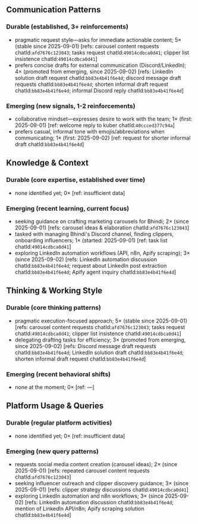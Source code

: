 ## Communication Patterns
### Durable (established, 3+ reinforcements)
- pragmatic request style—asks for immediate actionable content; 5× (stable since 2025-09-01) [refs: carousel content requests chatId:`afd7676c123043`; tasks request chatId:`49014cdbca0d41`; clipper list insistence chatId:`49014cdbca0d41`]
- prefers concise drafts for external communication (Discord/LinkedIn); 4× (promoted from emerging, since 2025-09-02) [refs: LinkedIn solution draft request chatId:`bb83e4b41f6e4d`; discord message draft requests chatId:`bb83e4b41f6e4d`; shorten informal draft request chatId:`bb83e4b41f6e4d`; informal Discord reply chatId:`bb83e4b41f6e4d`]

### Emerging (new signals, 1-2 reinforcements)
- collaborative mindset—expresses desire to work with the team; 1× (first: 2025-09-01) [ref: welcome reply to kuber chatId:`40ccced377c94a`]
- prefers casual, informal tone with emojis/abbreviations when communicating; 1× (first: 2025-09-02) [ref: request for shorter informal draft chatId:`bb83e4b41f6e4d`]

## Knowledge & Context
### Durable (core expertise, established over time)
- none identified yet; 0× [ref: insufficient data]

### Emerging (recent learning, current focus)  
- seeking guidance on crafting marketing carousels for Bhindi; 2× (since 2025-09-01) [refs: carousel ideas & elaboration chatId:`afd7676c123043`]
- tasked with managing Bhindi's Discord channel, finding clippers, onboarding influencers; 1× (started: 2025-09-01) [ref: task list chatId:`49014cdbca0d41`]
- exploring LinkedIn automation workflows (API, n8n, Apify scraping); 3× (since 2025-09-02) [refs: LinkedIn automation discussion chatId:`bb83e4b41f6e4d`; request about LinkedIn post extraction chatId:`bb83e4b41f6e4d`; Apify agent inquiry chatId:`bb83e4b41f6e4d`]

## Thinking & Working Style
### Durable (core thinking patterns)
- pragmatic execution-focused approach; 5× (stable since 2025-09-01) [refs: carousel content requests chatId:`afd7676c123043`; tasks request chatId:`49014cdbca0d41`; clipper list insistence chatId:`49014cdbca0d41`]
- delegating drafting tasks for efficiency; 3× (promoted from emerging, since 2025-09-02) [refs: Discord message draft requests chatId:`bb83e4b41f6e4d`; LinkedIn solution draft chatId:`bb83e4b41f6e4d`; shorten informal draft request chatId:`bb83e4b41f6e4d`]

### Emerging (recent behavioral shifts)
- none at the moment; 0× [ref: —]

## Platform Usage & Queries
### Durable (regular platform activities)
- none identified yet; 0× [ref: insufficient data]

### Emerging (new query patterns)
- requests social media content creation (carousel ideas); 2× (since 2025-09-01) [refs: repeated carousel content requests chatId:`afd7676c123043`]
- seeking influencer outreach and clipper discovery guidance; 3× (since 2025-09-01) [refs: clipper strategy discussions chatId:`49014cdbca0d41`]
- exploring LinkedIn automation and n8n workflows; 3× (since 2025-09-02) [refs: LinkedIn automation discussion chatId:`bb83e4b41f6e4d`; mention of LinkedIn API/n8n; Apify scraping solution chatId:`bb83e4b41f6e4d`]